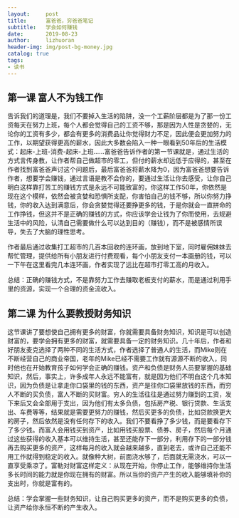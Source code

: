 ```yaml
---
layout:     post
title:      富爸爸，穷爸爸笔记
subtitle:   学会如何赚钱
date:       2019-08-23
author:     lizhuoran
header-img: img/post-bg-money.jpg
catalog: true
tags:
- 读书
---
```


## 第一课 富人不为钱工作

告诉我们的道理是，我们不要掉入生活的陷阱，没一个工薪阶层都是为了那一份工资每天在努力上班，每个人都会觉得自己的工资不够，那是因为人性是贪婪的，无论你的工资有多少，都会有更多的消费品让你觉得财力不足，因此便会更加努力的工作，以期望获得更高的薪水，因此大多数会陷入一种一眼看到50年后的生活模式：起床-上班-消费-起床-上班......富爸爸告诉作者的第一节课就是，通过生活的方式言传身教，让作者帮自己做超市的零工，但付的薪水却远低于应得的，甚至在作者找到富爸爸声讨这个问题后，最后富爸爸将薪水降为0，因为富爸爸想要告诉作者，想要学会赚钱，通过言语是教不会你的，要通过生活让你去感受，让你自己明白这样靠打苦工的赚钱方式是永远不可能致富的，你这样工作50年，你依然是现在这个模样，依然会被贪婪和恐惧所支配，你害怕自己的钱不够，所以你努力挣钱，你的收入达到满意后，你会贪婪觉得还要挣更多的钱，于是你就会一直拼命的工作挣钱，但这并不是正确的赚钱的方式，你应该学会让钱为了你而使用，去规避生活中的风险，认清自己需要做什么可以达到目的（赚钱），而不是被感情所误导，失去了大脑的理性思考。

作者最后通过收集打工超市的几百本回收的连环画，放到地下室，同时雇佣妹妹去帮忙管理，提供给所有小朋友进行付费观看，每个小朋友支付一本画册的钱，可以一下午在这里看完几本连环画，作者实现了远比在超市打零工高的月收入。

总结：正确的赚钱方式，不是靠努力工作去赚取老板支付的薪水，而是通过利用手里的资源，实现一个合理的资金流收入。

## 第二课 为什么要教授财务知识

这节课讲了要想使自己拥有更多的财富，你就需要具备财务知识，知识是可以创造财富的，要学会拥有更多的财富，就需要具备一定的财务知识。几十年后，作者和好朋友麦克选择了两种不同的生活方式，作者选择了普通人的生活，而Mike则在不断经营自己的商业帝国，老年的Mike已经不需要工作就有源源不断的收入，同时他也在开始教育孩子如何学会正确的赚钱。资产和负债是财务人员要掌握的基础知识，然后，事实上，许多成年人永远不能富有，就是因为他们不明白这个几本知识，因为负债是让拿走你口袋里的钱的东西，资产是往你口袋里放钱的东西，而穷人不断的买负债，富人不断的买财富。穷人的生活往往是通过努力赚到的工资，发下来后又会全部用于支出，因为他们有太多负债，包括房产税、银行贷款、生活支出、车费等等，结果就是需要更努力的赚钱，然后买更多的负债，比如贷款换更大的房子，然后依然是没有任何存下的收入。我们不要看挣了多少钱，而是要看存下了多少钱。而富人会用钱买到资产，比如用钱买股票、债券、房子，然后每个月通过这些获得的收入基本可以维持生活，甚至还能存下一部分，利用存下的一部分钱再去购买更多的资产，这样每月的收入就会越来越多，直到老去，或许自己还能不用工作就得到稳定的收入。就像种大树，前面浇水够了，后面就无需浇水，可以一直享受乘凉了。富勒对财富这样定义：从现在开始，你停止工作，能够维持你生活多长时间的能力就是你现在拥有的财富。所以当你的资产产生的收入能够填补你的支出时，你就是富有的。

总结：学会掌握一些财务知识，让自己购买更多的资产，而不是购买更多的负债，让资产给你永恒不断的产生收入。
